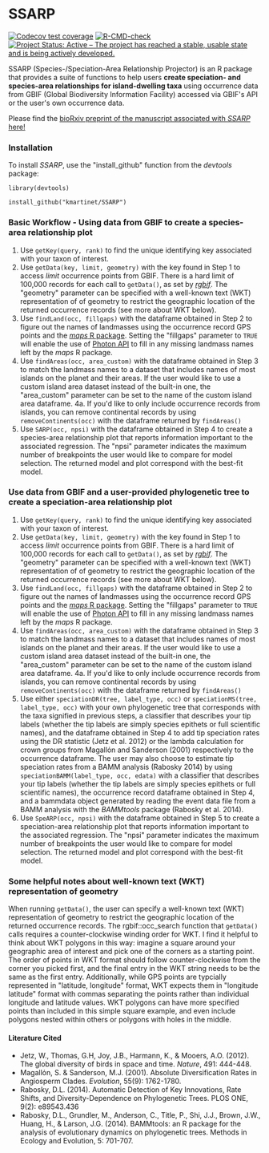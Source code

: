 # SSARP
  <!-- badges: start -->
  [![Codecov test coverage](https://codecov.io/gh/kmartinet/SSARP/branch/main/graph/badge.svg)](https://codecov.io/gh/kmartinet/SSARP?branch=main)
  [![R-CMD-check](https://github.com/kmartinet/SSARP/actions/workflows/R-CMD-check.yaml/badge.svg)](https://github.com/kmartinet/SSARP/actions/workflows/R-CMD-check.yaml)
  [![Project Status: Active – The project has reached a stable, usable state and is being actively developed.](https://www.repostatus.org/badges/latest/active.svg)](https://www.repostatus.org/#active)
  <!-- badges: end -->

SSARP (Species-/Speciation-Area Relationship Projector) is an R package that provides a suite of functions to help users **create speciation- and species-area relationships for island-dwelling taxa** using occurrence data from GBIF (Global Biodiversity Information Facility) accessed via GBIF's API or the user's own occurrence data.

Please find the [bioRxiv preprint of the manuscript associated with *SSARP* here!](https://www.biorxiv.org/content/10.1101/2024.12.31.630948v1)

### Installation

To install *SSARP*, use the "install_github" function from the *devtools* package:
```
library(devtools)

install_github("kmartinet/SSARP")
```

### Basic Workflow - Using data from GBIF to create a species-area relationship plot

1. Use `getKey(query, rank)` to find the unique identifying key associated with your taxon of interest.  
2. Use `getData(key, limit, geometry)` with the key found in Step 1 to access *limit* occurrence points from GBIF. There is a hard limit of 100,000 records for each call to `getData()`, as set by [*rgbif*](https://www.gbif.org/tool/81747/rgbif). The "geometry" parameter can be specified with a well-known text (WKT) representation of of geometry to restrict the geographic location of the returned occurrence records (see more about WKT below).
3. Use `findLand(occ, fillgaps)` with the dataframe obtained in Step 2 to figure out the names of landmasses using the occurrence record GPS points and the [*maps* R package](https://cran.r-project.org/web/packages/maps/index.html).  Setting the "fillgaps" parameter to `TRUE` will enable the use of [Photon API](https://photon.komoot.io/) to fill in any missing landmass names left by the *maps* R package.
4. Use `findAreas(occ, area_custom)` with the dataframe obtained in Step 3 to match the landmass names to a dataset that includes names of most islands on the planet and their areas. If the user would like to use a custom island area dataset instead of the built-in one, the "area_custom" parameter can be set to the name of the custom island area dataframe.
4a. If you'd like to only include occurrence records from islands, you can remove continental records by using `removeContinents(occ)` with the dataframe returned by `findAreas()`
5. Use `SARP(occ, npsi)` with the dataframe obtained in Step 4 to create a species-area relationship plot that reports information important to the associated regression. The "npsi" parameter indicates the maximum number of breakpoints the user would like to compare for model selection. The returned model and plot correspond with the best-fit model.

### Use data from GBIF and a user-provided phylogenetic tree to create a speciation-area relationship plot

1. Use `getKey(query, rank)` to find the unique identifying key associated with your taxon of interest.  
2. Use `getData(key, limit, geometry)` with the key found in Step 1 to access *limit* occurrence points from GBIF. There is a hard limit of 100,000 records for each call to `getData()`, as set by [*rgbif*](https://www.gbif.org/tool/81747/rgbif). The "geometry" parameter can be specified with a well-known text (WKT) representation of of geometry to restrict the geographic location of the returned occurrence records (see more about WKT below).
3. Use `findLand(occ, fillgaps)` with the dataframe obtained in Step 2 to figure out the names of landmasses using the occurrence record GPS points and the [*maps* R package](https://cran.r-project.org/web/packages/maps/index.html).  Setting the "fillgaps" parameter to `TRUE` will enable the use of [Photon API](https://photon.komoot.io/) to fill in any missing landmass names left by the *maps* R package.
4. Use `findAreas(occ, area_custom)` with the dataframe obtained in Step 3 to match the landmass names to a dataset that includes names of most islands on the planet and their areas. If the user would like to use a custom island area dataset instead of the built-in one, the "area_custom" parameter can be set to the name of the custom island area dataframe.
4a. If you'd like to only include occurrence records from islands, you can remove continental records by using `removeContinents(occ)` with the dataframe returned by `findAreas()`
5. Use either `speciationDR(tree, label_type, occ)` or `speciationMS(tree, label_type, occ)` with your own phylogenetic tree that corresponds with the taxa signified in previous steps, a classifier that describes your tip labels (whether the tip labels are simply species epithets or full scientific names), and the dataframe obtained in Step 4 to add tip speciation rates using the DR statistic (Jetz et al. 2012) or the lambda calculation for crown groups from Magallόn and Sanderson (2001) respectively to the occurrence dataframe. The user may also choose to estimate tip speciation rates from a BAMM analysis (Rabosky 2014) by using `speciationBAMM(label_type, occ, edata)` with a classifier that describes your tip labels (whether the tip labels are simply species epithets or full scientific names), the occurrence record dataframe obtained in Step 4, and a bammdata object generated by reading the event data file from a BAMM analysis with the *BAMMtools* package (Rabosky et al. 2014).
6. Use `SpeARP(occ, npsi)` with the dataframe obtained in Step 5 to create a speciation-area relationship plot that reports information important to the associated regression. The "npsi" parameter indicates the maximum number of breakpoints the user would like to compare for model selection. The returned model and plot correspond with the best-fit model.

### Some helpful notes about well-known text (WKT) representation of geometry
When running `getData()`, the user can specify a well-known text (WKT) representation of geometry to restrict the geographic location of the returned occurrence records. The rgbif::occ_search function that `getData()` calls requires a counter-clockwise winding order for WKT. I find it helpful to think about WKT polygons in this way: imagine a square around your geographic area of interest and pick one of the corners as a starting point. The order of points in WKT format should follow counter-clockwise from the corner you picked first, and the final entry in the WKT string needs to be the same as the first entry. Additionally, while GPS points are typcially represented in "latitude, longitude" format, WKT expects them in "longitude latitude" format with commas separating the points rather than individual longitude and latitude values. WKT polygons can have more specified points than included in this simple square example, and even include polygons nested within others or polygons with holes in the middle. 

#### Literature Cited
- Jetz, W., Thomas, G.H, Joy, J.B., Harmann, K., & Mooers, A.O. (2012). The global diversity of birds in space and time. *Nature*, 491: 444-448.
- Magallόn, S. & Sanderson, M.J. (2001). Absolute Diversification Rates in Angiosperm Clades. *Evolution*, 55(9): 1762-1780.
- Rabosky, D.L. (2014). Automatic Detection of Key Innovations, Rate Shifts, and Diversity-Dependence on Phylogenetic Trees. PLOS ONE, 9(2): e89543.436
- Rabosky, D.L., Grundler, M., Anderson, C., Title, P., Shi, J.J., Brown, J.W., Huang, H., & Larson, J.G. (2014). BAMMtools: an R package for the analysis of evolutionary dynamics on phylogenetic trees. Methods in Ecology and Evolution, 5: 701-707.
